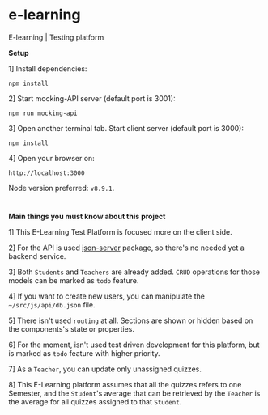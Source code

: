 # e-learning
E-learning | Testing platform

**Setup**

1] Install dependencies:
```
npm install
```

2] Start mocking-API server (default port is 3001):
```
npm run mocking-api
```

3] Open another terminal tab. Start client server (default port is 3000):
```
npm install
```

4] Open your browser on:
```
http://localhost:3000
```

Node version preferred: `v8.9.1`.

#

**Main things you must know about this project**

1] This E-Learning Test Platform is focused more on the client side. 

2] For the API is used [json-server](https://github.com/typicode/json-server) package, so there's no needed yet a backend service.

3] Both `Students` and `Teachers` are already added. `CRUD` operations for those models can be marked as `todo` feature.

4] If you want to create new users, you can manipulate the `~/src/js/api/db.json` file.

5] There isn't used `routing` at all. Sections are shown or hidden based on the components's state or properties.

6] For the moment, isn't used test driven development for this platform, but is marked as `todo` feature with higher priority.

7] As a `Teacher`, you can update only unassigned quizzes.

8] This E-Learning platform assumes that all the quizzes refers to one Semester, and the `Student`'s average that can be retrieved by the `Teacher` is the average for all quizzes assigned to that `Student`.

